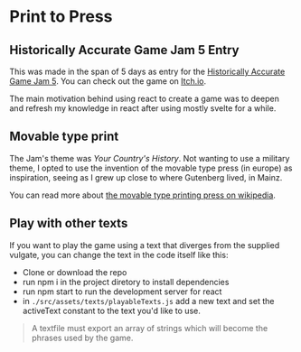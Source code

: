<!-- @format -->

# Print to Press

## Historically Accurate Game Jam 5 Entry

This was made in the span of 5 days as entry for the [Historically Accurate Game Jam 5](https://itch.io/jam/historically-accurate-5). You can check out the game on [Itch.io](https://iamsebastiandev.itch.io/press-2-print).

The main motivation behind using react to create a game was to deepen and refresh my knowledge in react after using mostly svelte for a while.

## Movable type print

The Jam's theme was _Your Country's History_. Not wanting to use a military theme, I opted to use the invention of the movable type press (in europe) as inspiration, seeing as I grew up close to where Gutenberg lived, in Mainz.

You can read more about [the movable type printing press on wikipedia](https://en.wikipedia.org/wiki/Movable_type).

## Play with other texts

If you want to play the game using a text that diverges from the supplied vulgate, you can change the text in the code itself like this:

-   Clone or download the repo
-   run npm i in the project diretory to install dependencies
-   run npm start to run the development server for react
-   in `./src/assets/texts/playableTexts.js` add a new text and set the activeText constant to the text you'd like to use.

> A textfile must export an array of strings which will become the phrases used by the game.
